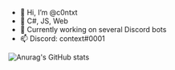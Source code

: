 - 👋 Hi, I’m @c0ntxt
- 👀 C#, JS, Web
- 🌱 Currently working on several Discord bots
- 📫 Discord: context#0001


![Anurag's GitHub stats](https://github-readme-stats.vercel.app/api?username=c0ntxt&count_private=true&show_icons=true&theme=tokyonight)


